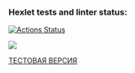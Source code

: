 ### Hexlet tests and linter status:
[![Actions Status](https://github.com/Sophia-Filimonova/python-project-52/workflows/hexlet-check/badge.svg)](https://github.com/Sophia-Filimonova/python-project-52/actions)

<a href="https://codeclimate.com/github/Sophia-Filimonova/python-project-52/maintainability"><img src="https://api.codeclimate.com/v1/badges/312e63d1641201a3cd70/maintainability" /></a>

[ТЕСТОВАЯ ВЕРСИЯ](https://python-project-52-production-6c5a.up.railway.app/)